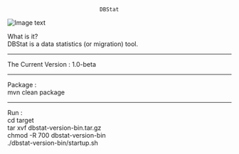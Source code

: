 
                                 DBStat
![Image text](http://gitlab.corp.ncfgroup.com/javateam/dbstat/raw/master/logo.gif)

  What is it? <br />
  DBStat is a data statistics (or migration) tool. 

  -----------

  The Current Version : 1.0-beta

  -----------

  Package : <br />
  mvn clean package
  
  -----------

  Run : <br />
  cd target<br />
  tar xvf dbstat-version-bin.tar.gz<br />
  chmod -R 700 dbstat-version-bin<br />
  ./dbstat-version-bin/startup.sh

